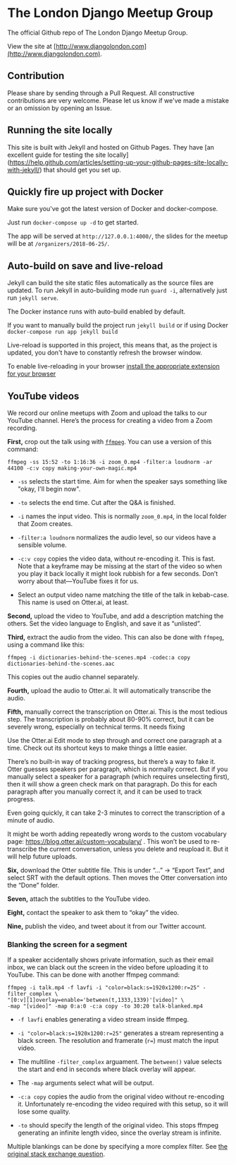 # The London Django Meetup Group

The official Github repo of The London Django Meetup Group.

View the site at
[http://www.djangolondon.com](http://www.djangolondon.com).

## Contribution

Please share by sending through a Pull Request. All constructive contributions
are very welcome. Please let us know if we've made a mistake or an omission by
opening an Issue.


## Running the site locally

This site is built with Jekyll and hosted on Github Pages. They have [an
excellent guide for testing the site locally]
(https://help.github.com/articles/setting-up-your-github-pages-site-locally-with-jekyll/)
that should get you set up.

## Quickly fire up project with Docker

Make sure you've got the latest version of Docker and docker-compose.

Just run `docker-compose up -d` to get started.

The app will be served at `http://127.0.0.1:4000/`, the slides for the meetup will be at `/organizers/2018-06-25/`.

## Auto-build on save and live-reload

Jekyll can build the site static files automatically as the source files are updated. To run Jekyll in auto-building mode run `guard -i`, alternatively just run `jekyll serve`.

The Docker instance runs with auto-build enabled by default.

If you want to manually build the project run `jekyll build` or if using Docker `docker-compose run app jekyll build`

Live-reload is supported in this project, this means that, as the project is updated, you don't have to constantly refresh the browser window.

To enable live-reloading in your browser [install the appropriate extension for your browser](http://livereload.com/extensions/#installing-sections)

## YouTube videos

We record our online meetups with Zoom and upload the talks to our YouTube channel.
Here’s the process for creating a video from a Zoom recording.

**First,** crop out the talk using with [`ffmpeg`](https://ffmpeg.org/).
You can use a version of this command:

```
ffmpeg -ss 15:52 -to 1:16:36 -i zoom_0.mp4 -filter:a loudnorm -ar 44100 -c:v copy making-your-own-magic.mp4
```

* `-ss` selects the start time.
  Aim for when the speaker says something like "okay, I'll begin now".

* `-to` selects the end time.
  Cut after the Q&A is finished.

* `-i` names the input video.
  This is normally `zoom_0.mp4`, in the local folder that Zoom creates.

* `-filter:a loudnorm` normalizes the audio level, so our videos have a sensible volume.

* `-c:v copy` copies the video data, without re-encoding it.
  This is fast.
  Note that a keyframe may be missing at the start of the video so when you play it back locally it might look rubbish for a few seconds.
  Don’t worry about that—YouTube fixes it for us.

* Select an output video name matching the title of the talk in kebab-case.
  This name is used on Otter.ai, at least.

**Second,** upload the video to YouTube, and add a description matching the others.
Set the video language to English, and save it as “unlisted”.

**Third,** extract the audio from the video.
This can also be done with `ffmpeg`, using a command like this:

```
ffmpeg -i dictionaries-behind-the-scenes.mp4 -codec:a copy dictionaries-behind-the-scenes.aac
```

This copies out the audio channel separately.

**Fourth,** upload the audio to Otter.ai.
It will automatically transcribe the audio.

**Fifth,** manually correct the transcription on Otter.ai.
This is the most tedious step.
The transcription is probably about 80-90% correct, but it can be severely wrong, especially on technical terms.
It needs fixing

Use the Otter.ai Edit mode to step through and correct one paragraph at a time.
Check out its shortcut keys to make things a little easier.

There’s no built-in way of tracking progress, but there’s a way to fake it.
Otter guesses speakers per paragraph, which is normally correct.
But if you manually select a speaker for a paragraph (which requires unselecting first), then it will show a green check mark on that paragraph.
Do this for each paragraph after you manually correct it, and it can be used to track progress.

Even going quickly, it can take 2-3 minutes to correct the transcription of a minute of audio.

It might be worth adding repeatedly wrong words to the custom vocabulary page: https://blog.otter.ai/custom-vocabulary/ .
This won’t be used to re-transcribe the current conversation, unless you delete and reupload it.
But it will help future uploads.

**Six,** download the Otter subtitle file.
This is under “...” -> “Export Text”, and select SRT with the default options.
Then moves the Otter conversation into the “Done” folder.

**Seven,** attach the subtitles to the YouTube video.

**Eight,** contact the speaker to ask them to “okay” the video.

**Nine,** publish the video, and tweet about it from our Twitter account.

### Blanking the screen for a segment

If a speaker accidentally shows private information, such as their email inbox, we can black out the screen in the video before uploading it to YouTube.
This can be done with another ffmpeg command:

```
ffmpeg -i talk.mp4 -f lavfi -i "color=black:s=1920x1200:r=25" -filter_complex \
"[0:v][1]overlay=enable='between(t,1333,1339)'[video]" \
-map "[video]" -map 0:a:0 -c:a copy -to 30:20 talk-blanked.mp4
```

* `-f lavfi` enables generating a video stream inside ffmpeg.

* `-i "color=black:s=1920x1200:r=25"` generates a stream representing a black screen.
  The resolution and framerate (`r=`) must match the input video.

* The multiline `-filter_complex` arguament.
  The `between()` value selects the start and end in seconds where black overlay will appear.

* The `-map` arguments select what will be output.

* `-c:a copy` copies the audio from the original video without re-encoding it.
  Unfortunately re-encoding the video required with this setup, so it will lose some quality.

* `-to` should specify the length of the original video.
  This stops ffmpeg generating an infinite length video, since the overlay stream is infinite.

Multiple blankings can be done by specifying a more complex filter.
See [the original stack exchange question](https://superuser.com/questions/1094343/replace-parts-of-video-with-another-video-with-ffmpeg).
